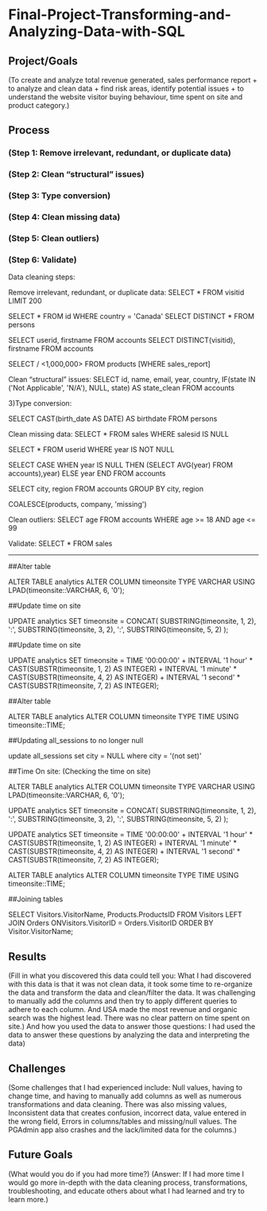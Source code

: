 # Final-Project-Transforming-and-Analyzing-Data-with-SQL

## Project/Goals
(To create and analyze total revenue generated, sales performance report + to analyze and clean data + find risk areas, identify potential issues + to understand the website visitor buying behaviour, time spent on site and product category.)

## Process
### (Step 1: Remove irrelevant, redundant, or duplicate data)
### (Step 2: Clean “structural” issues)
### (Step 3: Type conversion)
### (Step 4: Clean missing data)
### (Step 5: Clean outliers)
### (Step 6: Validate)

Data cleaning steps:

Remove irrelevant, redundant, or duplicate data:
SELECT * FROM visitid LIMIT 200

SELECT * FROM id WHERE country = 'Canada' SELECT DISTINCT * FROM persons

SELECT userid, firstname FROM accounts SELECT DISTINCT(visitid), firstname FROM accounts

SELECT / <1,000,000> FROM products [WHERE sales_report]

Clean “structural” issues:
SELECT id, name, email, year, country, IF(state IN ('Not Applicable', 'N/A'), NULL, state) AS state_clean FROM accounts

3)Type conversion:

SELECT CAST(birth_date AS DATE) AS birthdate FROM persons

Clean missing data:
SELECT * FROM sales WHERE salesid IS NULL

SELECT * FROM userid WHERE year IS NOT NULL

SELECT CASE WHEN year IS NULL THEN (SELECT AVG(year) FROM accounts),year) ELSE year END FROM accounts

SELECT city, region FROM accounts GROUP BY city, region

COALESCE(products, company, 'missing')

Clean outliers:
SELECT age FROM accounts WHERE age >= 18 AND age <= 99

Validate:
SELECT * FROM sales

---

##Alter table 

ALTER TABLE analytics ALTER COLUMN timeonsite TYPE VARCHAR USING LPAD(timeonsite::VARCHAR, 6, '0');

##Update time on site

UPDATE analytics SET timeonsite = CONCAT( SUBSTRING(timeonsite, 1, 2), ':', SUBSTRING(timeonsite, 3, 2), ':', SUBSTRING(timeonsite, 5, 2) );

##Update time on site

UPDATE analytics SET timeonsite = TIME '00:00:00' + INTERVAL '1 hour' * CAST(SUBSTR(timeonsite, 1, 2) AS INTEGER) + INTERVAL '1 minute' * CAST(SUBSTR(timeonsite, 4, 2) AS INTEGER) + INTERVAL '1 second' * CAST(SUBSTR(timeonsite, 7, 2) AS INTEGER);

##Alter table

ALTER TABLE analytics ALTER COLUMN timeonsite TYPE TIME USING timeonsite::TIME;


##Updating all_sessions to no longer null

update all_sessions set city = NULL where city = '(not set)'


##Time On site: (Checking the time on site)

ALTER TABLE analytics
ALTER COLUMN timeonsite
TYPE VARCHAR
USING LPAD(timeonsite::VARCHAR, 6, '0');

UPDATE analytics
SET timeonsite = CONCAT(
    SUBSTRING(timeonsite, 1, 2),
    ':',
    SUBSTRING(timeonsite, 3, 2),
    ':',
    SUBSTRING(timeonsite, 5, 2)
);

UPDATE analytics
SET timeonsite = TIME '00:00:00' + 
           INTERVAL '1 hour' * CAST(SUBSTR(timeonsite, 1, 2) AS INTEGER) +
           INTERVAL '1 minute' * CAST(SUBSTR(timeonsite, 4, 2) AS INTEGER) +
           INTERVAL '1 second' * CAST(SUBSTR(timeonsite, 7, 2) AS INTEGER);

ALTER TABLE analytics
ALTER COLUMN timeonsite TYPE TIME USING timeonsite::TIME;

##Joining tables

SELECT Visitors.VisitorName, Products.ProductsID
FROM Visitors
LEFT JOIN Orders ONVisitors.VisitorID = Orders.VisitorID
ORDER BY Visitor.VisitorName;
    
## Results
(Fill in what you discovered this data could tell you: What I had discovered with this data is that it was not clean data, it took some time to re-organize the data and transform the data and clean/filter the data. It was challenging to manually add the columns and then try to apply different queries to adhere to each column. And USA made the most revenue and organic search was the highest lead. There was no clear pattern on time spent on site.)
And how you used the data to answer those questions: I had used the data to answer these questions by analyzing the data and interpreting the data)

## Challenges 
(Some challenges that I had experienced include: Null values, having to change time, and having to manually add columns as well as numerous transformations and data cleaning. There was also missing values, Inconsistent data that creates confusion, incorrect data, value entered in the wrong field, Errors in columns/tables and missing/null values. The PGAdmin app also crashes and the lack/limited data for the columns.)

## Future Goals
(What would you do if you had more time?)
(Answer: If I had more time I would go more in-depth with the data cleaning process, transformations, troubleshooting, and educate others about what I had learned and try to learn more.)
